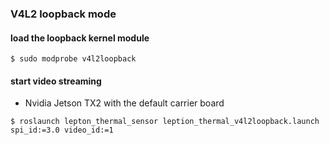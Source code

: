 

### V4L2 loopback mode

#### load the loopback kernel module
```
$ sudo modprobe v4l2loopback
```

#### start video streaming

- Nvidia Jetson TX2 with the default carrier board
```
$ roslaunch lepton_thermal_sensor leption_thermal_v4l2loopback.launch spi_id:=3.0 video_id:=1
```